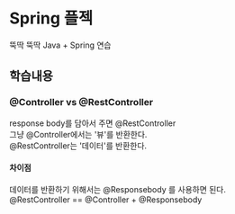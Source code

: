 # Spring 플젝 

뚝딱 뚝딱 Java + Spring 연습 


## 학습내용 

### @Controller vs @RestController 

response body를 담아서 주면 @RestController  
그냥 @Controller에서는 '뷰'를 반환한다.  
@RestController는 '데이터'를 반환한다.  

#### 차이점
데이터를 반환하기 위해서는 @Responsebody 를 사용하면 된다.   
 @RestController == @Controller + @Responsebody  

